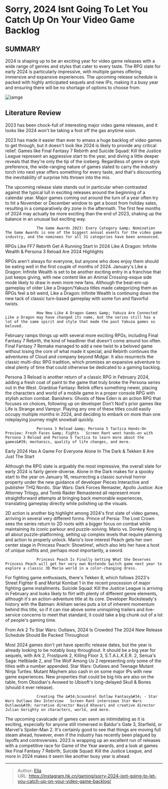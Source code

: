 # Sorry, 2024 Isnt Going To Let You Catch Up On Your Video Game Backlog


## SUMMARY 



  2024 is shaping up to be an exciting year for video game releases with a wide range of genres and styles that cater to every taste.   The RPG slate for early 2024 is particularly impressive, with multiple games offering immersive and expansive experiences.   The upcoming release schedule is packed with highly anticipated sequels and new IPs, making it a busy year and ensuring there will be no shortage of options to choose from.  

![iamge](https://static1.srcdn.com/wordpress/wp-content/uploads/2023/11/sorry-2024-isn-t-going-to-let-you-catch-up-on-your-video-game-backlog.jpg)

## Literature Review

2023 has been chock-full of interesting major video game releases, and it looks like 2024 won&#39;t be taking a foot off the gas anytime soon.




2023 has made it easier than ever to amass a huge backlog of video games to get through, but it doesn&#39;t look like 2024 is likely to provide any critical relief. Games like Final Fantasy 7 Rebirth and Suicide Squad: Kill the Justice League represent an aggressive start to the year, and diving a little deeper reveals that they&#39;re only the tip of the iceberg. Regardless of genre or style preference, the wide-ranging nature of games slated to carry the industry torch into next year offers something for every taste, and that&#39;s discounting the inevitability of surprise hits thrown into the mix.




The upcoming release slate stands out in particular when contrasted against the typical lull in exciting releases around the beginning of a calendar year. Major games coming out around the turn of a year often try to hit a November or December window to get a boost from holiday sales, resulting in a comparatively dry zone in the aftermath. The first few months of 2024 may actually be more exciting than the end of 2023, shaking up the balance in an unusual but exciting way.

                  The Game Awards 2023: Every Category &amp; Nomination   The Game Awards is one of the biggest annual events for the video game industry, and the nominees for all 31 categories have been announced.   


 RPGs Like FF7 Rebirth Get A Running Start In 2024 
Like A Dragon: Infinite Wealth &amp; Persona 3 Reload Are 2024 Highlights
         

RPGs aren&#39;t always for everyone, but anyone who does enjoy them should be eating well in the first couple of months of 2024. January&#39;s Like a Dragon: Infinite Wealth is set to be another exciting entry in a franchise that just keeps giving, with new content like an Animal Crossing-esque side mode likely to draw in even more new fans. Although the beat-em-up gameplay of older Like a Dragon/Yakuza titles made categorizing them as RPGs feel a bit weird, Like a Dragon: Infinite Wealth is continuing down the new tack of classic turn-based gameplay with some fun and flavorful twists.




                  How New Like A Dragon Games &amp; Yakuza Are Connected   Like a Dragon may have changed its name, but the series still has a lot of the same spirit and style that made the past Yakuza games so beloved.   

February ramps things up with several more exciting RPGs, including Final Fantasy 7 Rebirth, the kind of headliner that doesn&#39;t come around too often. Final Fantasy 7 Remake managed to add a new twist to a beloved game without losing the core of what made it special, and Rebirth continues the adventures of Cloud and company beyond Midgar. It also resurrects the classic multi-disc RPG tradition, which promises an expansive adventure to steal plenty of time that could otherwise be dedicated to a gaming backlog.

Persona 3 Reload is another return of a classic RPG in February 2024, adding a fresh coat of paint to the game that truly broke the Persona series out in the West. Granblue Fantasy: Relink offers something newer, placing the characters and world of a mobile game in a proper console RPG with stylish action combat. Banishers: Ghosts of New Eden is an action RPG that focuses on choices, following up on developer Don&#39;t Nod&#39;s prior games like Life is Strange and Vampyr. Playing any one of these titles could easily occupy multiple months in 2024, and deciding to embark on more than one roleplaying journey might snowball quickly.




                  Persona 3 Reload &amp; Persona 5 Tactica Hands-On Preview: Fresh Faces &amp; Fights   Screen Rant went hands-on with Persona 3 Reload and Persona 5 Tactica to learn more about the games&#39; mechanics, quality of life changes, and more.   



 Early 2024 Has A Game For Everyone 
Alone In The Dark &amp; Tekken 8 Are Just The Start
         

Although the RPG slate is arguably the most impressive, the overall slate for early 2024 is fairly genre-diverse. Alone in the Dark makes for a spooky start to the year on January 16, resurrecting a classic survival horror property under the new guidance of developer Pieces Interactive and publisher THQ Nordic. Star Wars: Dark Forces Remaster, Apollo Justice: Ace Attorney Trilogy, and Tomb Raider Remastered all represent more straightforward attempts at bringing back memorable experiences, translating gameplay directly while polishing up the visuals.




2D action is another big highlight among 2024&#39;s first slate of video games, arriving in several very different forms. Prince of Persia: The Lost Crown sees the series return to 2D roots with a bigger focus on combat while maintaining its iconic parkour and puzzle-solving. Mario vs. Donkey Kong is all about puzzle-platforming, setting up complex levels that require planning and action to properly unlock. Mario&#39;s love interest Peach gets her own center stage in Princess Peach: Showtime!, which also lets her have a host of unique outfits and, perhaps most importantly, a sword.

                  Princess Peach Is Finally Getting What She Deserves   Princess Peach will get her very own Nintendo Switch game next year to explore a classic 3D Mario world in a color-changing dress.   

For fighting game enthusiasts, there&#39;s Tekken 8, which follows 2023&#39;s Street Fighter 6 and Mortal Kombat 1 in the recent procession of major fighting game installments. Suicide Squad: Kill the Justice League is arriving in February and looks likely to flirt with plenty of different genre elements, although it&#39;s an action-adventure title at its core. Developer Rocksteady&#39;s history with the Batman: Arkham series puts a lot of inherent momentum behind this title, so if it can rise above some uninspiring trailers and live-service concerns to meet that standard, it could take a big chunk out of a lot of people&#39;s gaming time.






 From Ark 2 To Star Wars: Outlaws, 2024 Is Crowded 
The 2024 New Release Schedule Should Be Packed Throughout
          

Most 2024 games don&#39;t yet have specific release dates, but the year is already looking to be notably busy throughout. It should be a big year for sequels, with Ark 2, Frostpunk 2, Killing Floor 3, S.T.A.L.K.E.R. 2, Senua&#39;s Saga: Hellblade 2, and The Wolf Among Us 2 representing only some of the titles with a number appended. Star Wars: Outlaws and Teenage Mutant Ninja Turtles: Mutant Mayhem also cash in on some major IPs with new game experiences. New properties that could be big hits are also on the table, from Obsidian&#39;s Avowed to Ubisoft&#39;s long-delayed Skull &amp; Bones (should it ever release).

                  Creating The &#34;Scoundrel Outlaw Fantasy&#34; - Star Wars Outlaws Dev Interview   Screen Rant interviews Star Wars Outlaws&#39; narrative director Navid Khavari and creative director Julian Gerighty on characters, world, and more.   




The upcoming cavalcade of games can seem as intimidating as it is exciting, especially for anyone still immersed in Baldur&#39;s Gate 3, Starfield, or Marvel&#39;s Spider-Man 2. It&#39;s certainly good to see that things are moving full steam ahead, however, even if the industry has recently been plagued by layoffs and controversies. 2023 is wrapping up an excellent run of releases with a competitive race for Game of the Year awards, and a look at games like Final Fantasy 7 Rebirth, Suicide Squad: Kill the Justice League, and more in 2024 makes it seem like another busy year is ahead.



---

> Author: [Ella](https://instagram.hk.cn/)  
> URL: https://instagram.hk.cn/gaming/sorry-2024-isnt-going-to-let-you-catch-up-on-your-video-game-backlog/  

